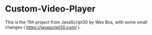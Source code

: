 # Custom-Video-Player

This is the 11th project from JavaScript30 by Wes Bos, with some small changes ( https://javascript30.com/ ).
